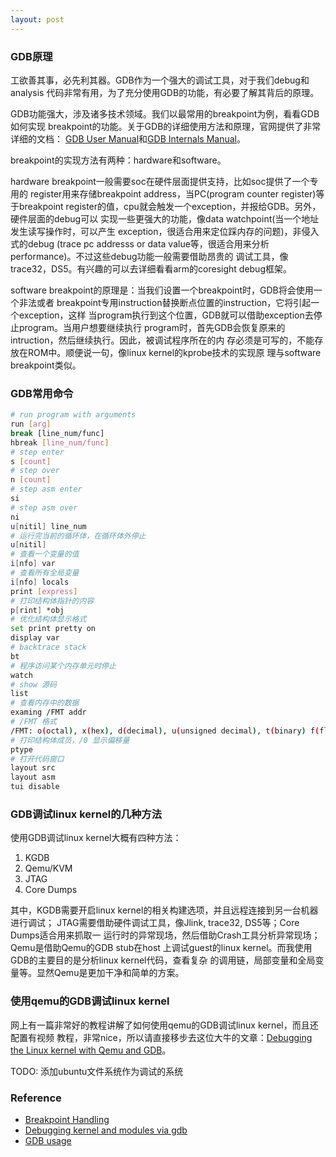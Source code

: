 ```yaml
---
layout: post
---
```


### GDB原理

工欲善其事，必先利其器。GDB作为一个强大的调试工具，对于我们debug和analysis
代码非常有用，为了充分使用GDB的功能，有必要了解其背后的原理。

GDB功能强大，涉及诸多技术领域。我们以最常用的breakpoint为例，看看GDB如何实现
breakpoint的功能。关于GDB的详细使用方法和原理，官网提供了非常详细的文档：
[GDB User Manual][2]和[GDB Internals Manual][3]。

breakpoint的实现方法有两种：hardware和software。

hardware breakpoint一般需要soc在硬件层面提供支持，比如soc提供了一个专用的
register用来存储breakpoint address，当PC(program counter register)等于breakpoint
register的值，cpu就会触发一个exception，并报给GDB。另外，硬件层面的debug可以
实现一些更强大的功能，像data watchpoint(当一个地址发生读写操作时，可以产生
exception，很适合用来定位踩内存的问题)，非侵入式的debug (trace pc addresss or
data value等，很适合用来分析performance)。不过这些debug功能一般需要借助昂贵的
调试工具，像trace32，DS5。有兴趣的可以去详细看看arm的coresight debug框架。

software breakpoint的原理是：当我们设置一个breakpoint时，GDB将会使用一个非法或者
breakpoint专用instruction替换断点位置的instruction，它将引起一个exception，这样
当program执行到这个位置，GDB就可以借助exception去停止program。当用户想要继续执行
program时，首先GDB会恢复原来的intruction，然后继续执行。因此，被调试程序所在的内
存必须是可写的，不能存放在ROM中。顺便说一句，像linux kernel的kprobe技术的实现原
理与software breakpoint类似。

### GDB常用命令

```bash
# run program with arguments
run [arg]
break [line_num/func]
hbreak [line_num/func]
# step enter
s [count]
# step over
n [count]
# step asm enter
si
# step asm over
ni
u[nitil] line_num
# 运行完当前的循环体，在循环体外停止
u[nitil]
# 查看一个变量的值
i[nfo] var
# 查看所有全局变量
i[nfo] locals
print [express]
# 打印结构体指针的内容
p[rint] *obj
# 优化结构体显示格式
set print pretty on
display var
# backtrace stack
bt
# 程序访问某个内存单元时停止
watch
# show 源码
list
# 查看内存中的数据
examing /FMT addr
# /FMT 格式
/FMT: o(octal), x(hex), d(decimal), u(unsigned decimal), t(binary) f(float),a(address), i(instruction), c(char), s(string), b(byte), h(halfword), w(word),g(giant, 8 bytes)
# 打印结构体成员，/0 显示偏移量
ptype
# 打开代码窗口
layout src
layout asm
tui disable
```

### GDB调试linux kernel的几种方法

使用GDB调试linux kernel大概有四种方法：
1. KGDB
2. Qemu/KVM
3. JTAG
4. Core Dumps

其中，KGDB需要开启linux kernel的相关构建选项，并且远程连接到另一台机器进行调试；
JTAG需要借助硬件调试工具，像Jlink, trace32, DS5等；Core Dumps适合用来抓取一
运行时的异常现场，然后借助Crash工具分析异常现场；Qemu是借助Qemu的GDB stub在host
上调试guest的linux kernel。而我使用GDB的主要目的是分析linux kernel代码，查看复杂
的调用链，局部变量和全局变量等。显然Qemu是更加干净和简单的方案。

### 使用qemu的GDB调试linux kernel

网上有一篇非常好的教程讲解了如何使用qemu的GDB调试linux kernel，而且还配置有视频
教程，非常nice，所以请直接移步去这位大牛的文章：[Debugging the Linux kernel with
Qemu and GDB][4]。

TODO: 添加ubuntu文件系统作为调试的系统

### Reference
* [Breakpoint Handling][1]
* [Debugging kernel and modules via gdb][5]
* [GDB usage][6]

[1]: https://sourceware.org/gdb/wiki/Internals/Breakpoint%20Handling
[2]: https://sourceware.org/gdb/current/onlinedocs/gdb/
[3]: https://sourceware.org/gdb/wiki/Internals
[4]: https://pnx9.github.io/thehive/Debugging-Linux-Kernel.html
[5]: https://docs.kernel.org/dev-tools/gdb-kernel-debugging.html
[6]: https://qemu.readthedocs.io/en/latest/system/gdb.html
